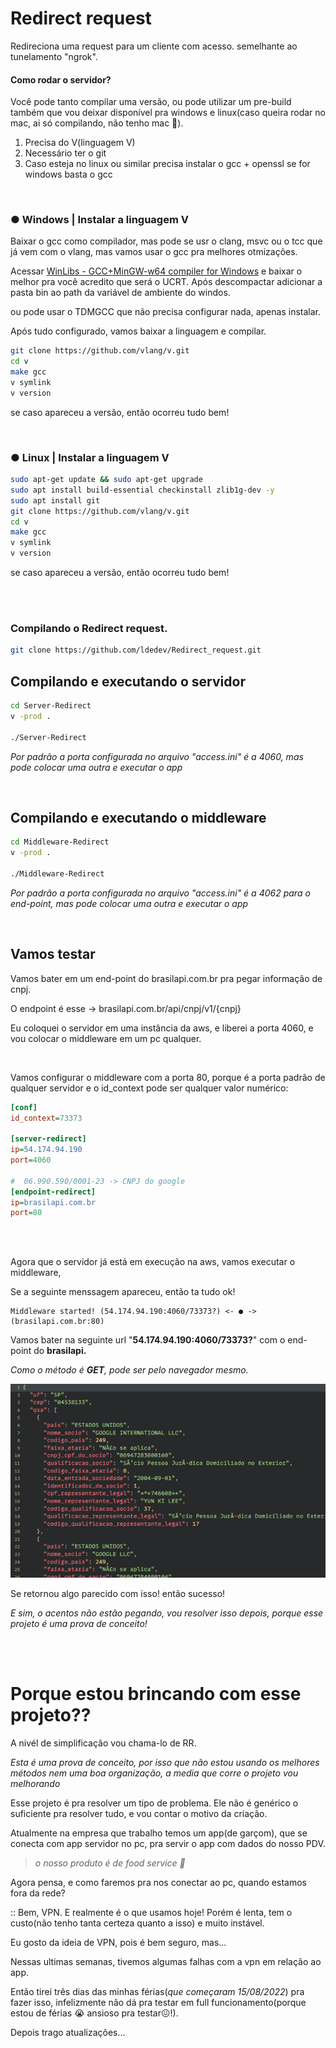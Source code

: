 # Redirect request

Redireciona uma request para um cliente com acesso. semelhante ao tunelamento "ngrok".


#### Como rodar o servidor?

Você pode tanto compilar uma versão, ou pode utilizar um pre-build também que vou deixar disponível pra windows e linux(caso queira rodar no mac, ai só compilando, não tenho mac 🥹).

1. Precisa do V(linguagem V)
2. Necessário ter o git
3. Caso esteja no linux ou similar precisa instalar o gcc + openssl se for windows basta o gcc



<br/>

### **● Windows | Instalar a linguagem V**

Baixar o gcc como compilador, mas pode se usr o clang, msvc ou o tcc que já vem com o vlang, mas vamos usar o gcc pra melhores otmizações.

Acessar [WinLibs - GCC+MinGW-w64 compiler for Windows](https://winlibs.com/) e baixar o melhor pra você acredito que será o UCRT. Após descompactar adicionar a pasta bin ao path da variável de ambiente do windos.

ou pode usar o TDMGCC que não precisa configurar nada, apenas instalar.

Após tudo configurado, vamos baixar a linguagem e compilar.

```bash
git clone https://github.com/vlang/v.git
cd v
make gcc
v symlink
v version
```

se caso apareceu a versão, então ocorreu tudo bem!

<br/>

### **● Linux | Instalar a linguagem V**

```bash
sudo apt-get update && sudo apt-get upgrade
sudo apt install build-essential checkinstall zlib1g-dev -y
sudo apt install git
git clone https://github.com/vlang/v.git
cd v
make gcc
v symlink
v version
```

se caso apareceu a versão, então ocorreu tudo bem!

<br/><br/>

### **Compilando o **Redirect request**.**

```bash
git clone https://github.com/ldedev/Redirect_request.git
```


## Compilando e executando o servidor

```bash
cd Server-Redirect
v -prod .

./Server-Redirect
```

*Por padrão a porta configurada no arquivo "access.ini" é a 4060, mas pode colocar uma outra e executar o app*

<br/>

## Compilando e executando o middleware

```bash
cd Middleware-Redirect
v -prod .

./Middleware-Redirect
```

*Por padrão a porta configurada no arquivo "access.ini" é a 4062 para o end-point, mas pode colocar uma outra e executar o app*

<br/>

## Vamos testar

Vamos bater em um end-point do brasilapi.com.br pra pegar informação de cnpj.

O endpoint é esse -> brasilapi.com.br/api/cnpj/v1/{cnpj}

Eu coloquei o servidor em uma instância da aws, e liberei a porta 4060, e vou colocar o middleware em um pc qualquer.

<br/>

Vamos configurar o middleware com a porta 80, porque é a porta padrão de qualquer servidor e o id_context pode ser qualquer valor numérico:

```ini
[conf]
id_context=73373

[server-redirect]
ip=54.174.94.190
port=4060

#  06.990.590/0001-23 -> CNPJ do google
[endpoint-redirect]
ip=brasilapi.com.br
port=80
```

<br/><br/>

Agora que o servidor já está em execução na aws, vamos executar o middleware,

Se a seguinte menssagem apareceu, então ta tudo ok!

```
Middleware started! (54.174.94.190:4060/73373?) <- ● -> (brasilapi.com.br:80)
```

Vamos bater na seguinte url "**54.174.94.190:4060/73373?**" com o end-point do **brasilapi.**

*Como o método é **GET**, pode ser pelo navegador mesmo.*

![](assets/20220820_145335_image.png)

Se retornou algo parecido com isso! então sucesso!

*E sim, o acentos não estão pegando, vou resolver isso depois, porque esse projeto é uma prova de conceito!*

<br/><br/>


# Porque estou brincando com esse projeto??

A nivél de simplificação vou chama-lo de RR.

*Esta é uma prova de conceito, por isso que não estou usando os melhores métodos nem uma boa organização, a media que corre o projeto vou melhorando*

Esse projeto é pra resolver um tipo de problema. Ele não é genérico o suficiente pra resolver tudo, e vou contar o motivo da criação.

Atualmente na empresa que trabalho temos um app(de garçom), que se conecta com app servidor no pc, pra servir o app com dados do nosso PDV.

> *o nosso produto é de food service 🥞*

Agora pensa, e como faremos pra nos conectar ao pc, quando estamos fora da rede?

:: Bem, VPN. E realmente é o que usamos hoje! Porém é lenta, tem o custo(não tenho tanta certeza quanto a isso) e muito instável.

Eu gosto da ideia de VPN, pois é bem seguro, mas...

Nessas ultimas semanas, tivemos algumas falhas com a vpn em relação ao app.

Então tirei três dias das minhas férias(*que começaram 15/08/2022*) pra fazer isso, infelizmente não dá pra testar em full funcionamento(porque estou de férias 😭 ansioso pra testar😖!).

Depois trago atualizações...
